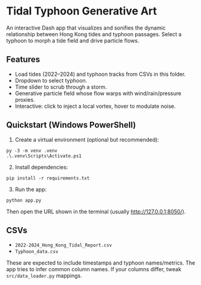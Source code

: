 # Tidal Typhoon Generative Art

An interactive Dash app that visualizes and sonifies the dynamic relationship between Hong Kong tides and typhoon passages. Select a typhoon to morph a tide field and drive particle flows.

## Features
- Load tides (2022–2024) and typhoon tracks from CSVs in this folder.
- Dropdown to select typhoon.
- Time slider to scrub through a storm.
- Generative particle field whose flow warps with wind/rain/pressure proxies.
- Interactive: click to inject a local vortex, hover to modulate noise.

## Quickstart (Windows PowerShell)

1. Create a virtual environment (optional but recommended):
```
py -3 -m venv .venv
.\.venv\Scripts\Activate.ps1
```

2. Install dependencies:
```
pip install -r requirements.txt
```

3. Run the app:
```
python app.py
```

Then open the URL shown in the terminal (usually http://127.0.0.1:8050/).

## CSVs
- `2022-2024_Hong_Kong_Tidal_Report.csv`
- `Typhoon_data.csv`

These are expected to include timestamps and typhoon names/metrics. The app tries to infer common column names. If your columns differ, tweak `src/data_loader.py` mappings.
